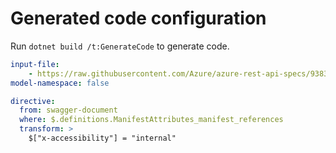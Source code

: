 # Generated code configuration

Run `dotnet build /t:GenerateCode` to generate code.

``` yaml
input-file:
    - https://raw.githubusercontent.com/Azure/azure-rest-api-specs/9383234a430836591c5dac6e770b468b4e3040ae/specification/containerregistry/data-plane/Azure.ContainerRegistry/preview/2019-08-15-preview/containerregistry.json
model-namespace: false
```

``` yaml
directive:
  from: swagger-document
  where: $.definitions.ManifestAttributes_manifest_references
  transform: >
    $["x-accessibility"] = "internal"
```
